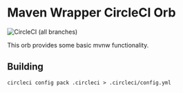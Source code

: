 # Maven Wrapper CircleCI Orb

![CircleCI (all branches)](https://img.shields.io/circleci/project/github/ayte-io/circle-ci-orb-mvnw.svg?style=flat-square)

This orb provides some basic mvnw functionality. 

## Building

```
circleci config pack .circleci > .circleci/config.yml
```
